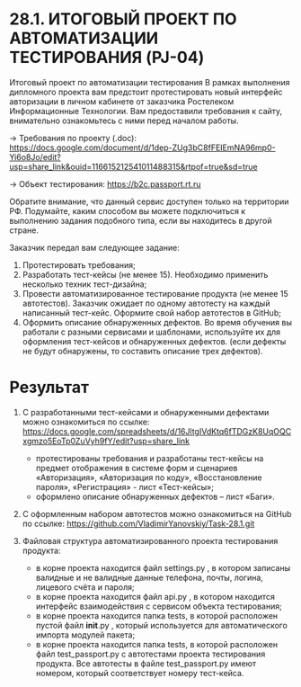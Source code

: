 # 28.1. ИТОГОВЫЙ ПРОЕКТ ПО АВТОМАТИЗАЦИИ ТЕСТИРОВАНИЯ (PJ-04)

Итоговый проект по автоматизации тестирования
В рамках выполнения дипломного проекта вам предстоит протестировать новый интерфейс авторизации в личном кабинете от заказчика Ростелеком Информационные Технологии. Вам предоставили требования к сайту, внимательно ознакомьтесь с ними перед началом работы. 

→ Требования по проекту (.doc): https://docs.google.com/document/d/1dep-ZUg3bC8fFEIEmNA96mp0-Yi6o8Jo/edit?usp=share_link&ouid=116615212541011488315&rtpof=true&sd=true

→ Объект тестирования: https://b2c.passport.rt.ru

Обратите внимание, что данный сервис доступен только на территории РФ. Подумайте, каким способом вы можете подключиться к выполнению задания подобного типа, если вы находитесь в другой стране.

Заказчик передал вам следующее задание:

 1. Протестировать требования;
 2. Разработать тест-кейсы (не менее 15). Необходимо применить несколько техник тест-дизайна;
 3. Провести автоматизированное тестирование продукта (не менее 15 автотестов). Заказчик ожидает по одному автотесту на каждый написанный тест-кейс. Оформите свой набор автотестов в GitHub;
 4. Оформить описание обнаруженных дефектов. Во время обучения вы работали с разными сервисами и шаблонами, используйте их для оформления тест-кейсов и обнаруженных дефектов. (если дефекты не будут обнаружены, то составить описание трех дефектов).


# Результат

 1. С разработанными тест-кейсами и обнаруженными дефектами можно ознакомиться по ссылке:
    https://docs.google.com/spreadsheets/d/16JltgIVdKtq6fTDGzK8UqOQCxgmzo5EoTp0ZuVyh9fY/edit?usp=share_link
    - протестированы требования и разработаны тест-кейсы на предмет отображения в системе форм и сценариев «Авторизация», «Авторизация по коду», «Восстановление пароля», «Регистрация» - лист «Тест-кейсы»;
    - оформлено описание обнаруженных дефектов – лист «Баги».

 2. С оформленным набором автотестов можно ознакомиться на GitHub по ссылке:
    https://github.com/VladimirYanovskiy/Task-28.1.git
    
 3. Файловая структура автоматизированного проекта тестирования продукта:
    - в корне проекта находится файл settings.py , в котором записаны валидные и не валидные данные телефона, почты, логина, лицевого счёта и пароля;
    - в корне проекта находится файл api.py , в котором находится интерфейс взаимодействия с сервисом объекта тестирования;
    - в корне проекта находится папка tests, в которой расположен пустой файл __init__.py , который используется для автоматического импорта модулей пакета;
    - в корне проекта находится папка tests, в которой расположен файл test_passport.py с автотестами проекта тестирования продукта. Все автотесты в файле test_passport.py имеют номером, который соответствует номеру тест-кейса.
